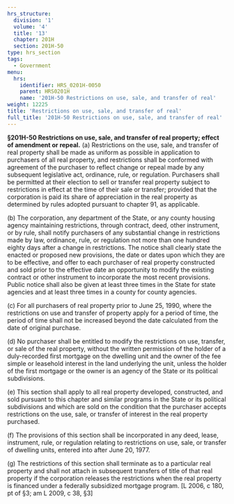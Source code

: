 ```yaml
---
hrs_structure:
  division: '1'
  volume: '4'
  title: '13'
  chapter: 201H
  section: 201H-50
type: hrs_section
tags:
  - Government
menu:
  hrs:
    identifier: HRS_0201H-0050
    parent: HRS0201H
    name: '201H-50 Restrictions on use, sale, and transfer of real'
weight: 12225
title: 'Restrictions on use, sale, and transfer of real'
full_title: '201H-50 Restrictions on use, sale, and transfer of real'
---
```

**§201H-50 Restrictions on use, sale, and transfer of real property; effect of amendment or repeal.** (a) Restrictions on the use, sale, and transfer of real property shall be made as uniform as possible in application to purchasers of all real property, and restrictions shall be conformed with agreement of the purchaser to reflect change or repeal made by any subsequent legislative act, ordinance, rule, or regulation. Purchasers shall be permitted at their election to sell or transfer real property subject to restrictions in effect at the time of their sale or transfer; provided that the corporation is paid its share of appreciation in the real property as determined by rules adopted pursuant to chapter 91, as applicable.

(b) The corporation, any department of the State, or any county housing agency maintaining restrictions, through contract, deed, other instrument, or by rule, shall notify purchasers of any substantial change in restrictions made by law, ordinance, rule, or regulation not more than one hundred eighty days after a change in restrictions. The notice shall clearly state the enacted or proposed new provisions, the date or dates upon which they are to be effective, and offer to each purchaser of real property constructed and sold prior to the effective date an opportunity to modify the existing contract or other instrument to incorporate the most recent provisions. Public notice shall also be given at least three times in the State for state agencies and at least three times in a county for county agencies.

(c) For all purchasers of real property prior to June 25, 1990, where the restrictions on use and transfer of property apply for a period of time, the period of time shall not be increased beyond the date calculated from the date of original purchase.

(d) No purchaser shall be entitled to modify the restrictions on use, transfer, or sale of the real property, without the written permission of the holder of a duly-recorded first mortgage on the dwelling unit and the owner of the fee simple or leasehold interest in the land underlying the unit, unless the holder of the first mortgage or the owner is an agency of the State or its political subdivisions.

(e) This section shall apply to all real property developed, constructed, and sold pursuant to this chapter and similar programs in the State or its political subdivisions and which are sold on the condition that the purchaser accepts restrictions on the use, sale, or transfer of interest in the real property purchased.

(f) The provisions of this section shall be incorporated in any deed, lease, instrument, rule, or regulation relating to restrictions on use, sale, or transfer of dwelling units, entered into after June 20, 1977.

(g) The restrictions of this section shall terminate as to a particular real property and shall not attach in subsequent transfers of title of that real property if the corporation releases the restrictions when the real property is financed under a federally subsidized mortgage program. [L 2006, c 180, pt of §3; am L 2009, c 38, §3]